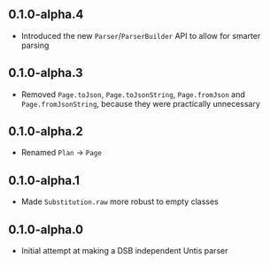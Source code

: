 ## 0.1.0-alpha.4

- Introduced the new `Parser`/`ParserBuilder` API to allow for smarter parsing

## 0.1.0-alpha.3

- Removed `Page.toJson`, `Page.toJsonString`, `Page.fromJson` and `Page.fromJsonString`,
because they were practically unnecessary

## 0.1.0-alpha.2

- Renamed `Plan` → `Page`

## 0.1.0-alpha.1

- Made `Substitution.raw` more robust to empty classes

## 0.1.0-alpha.0

- Initial attempt at making a DSB independent Untis parser
